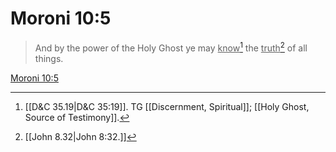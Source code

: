 # Moroni 10:5

> And by the power of the Holy Ghost ye may <u>know</u>[^a] the <u>truth</u>[^b] of all things.

[Moroni 10:5](https://www.churchofjesuschrist.org/study/scriptures/bofm/moro/10?lang=eng&id=p5#p5)


[^a]: [[D&C 35.19|D&C 35:19]]. TG [[Discernment, Spiritual]]; [[Holy Ghost, Source of Testimony]].
[^b]: [[John 8.32|John 8:32.]]
